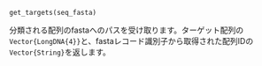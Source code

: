 ```
get_targets(seq_fasta)
```

分類される配列のfastaへのパスを受け取ります。ターゲット配列の`Vector{LongDNA{4}}`と、fastaレコード識別子から取得された配列IDの`Vector{String}`を返します。
